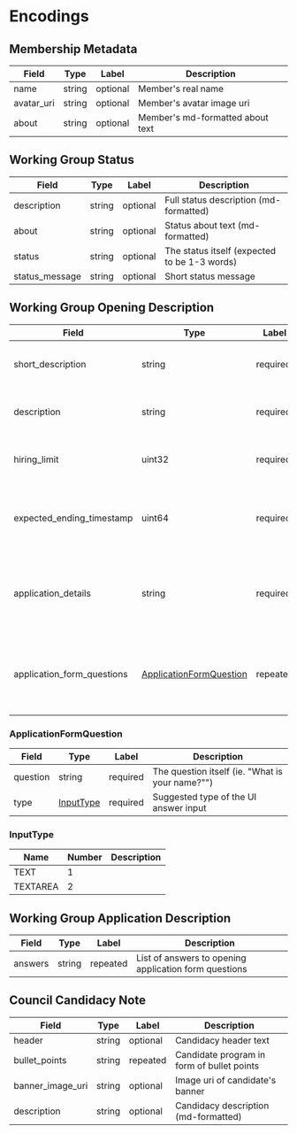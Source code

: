 # Encodings

## Membership Metadata

| Field      | Type   | Label    | Description                      |
| ---------- | ------ | -------- | -------------------------------- |
| name       | string | optional | Member's real name               |
| avatar_uri | string | optional | Member's avatar image uri        |
| about      | string | optional | Member's md-formatted about text |

## Working Group Status

| Field          | Type   | Label    | Description                                  |
| -------------- | ------ | -------- | -------------------------------------------- |
| description    | string | optional | Full status description (md-formatted)       |
| about          | string | optional | Status about text (md-formatted)             |
| status         | string | optional | The status itself (expected to be 1-3 words) |
| status_message | string | optional | Short status message                         |

## Working Group Opening Description

| Field                      | Type                                                            | Label    | Description                                                  |
| -------------------------- | --------------------------------------------------------------- | -------- | ------------------------------------------------------------ |
| short_description          | string                                                          | required | Short description of the opening                             |
| description                | string                                                          | required | Full description of the opening                              |
| hiring_limit               | uint32                                                          | required | Expected number of hired applicants                          |
| expected_ending_timestamp  | uint64                                                          | required | Expected time when the opening will close (Unix timestamp)   |
| application_details        | string                                                          | required | Md-formatted text explaining the application process         |
| application_form_questions | [ApplicationFormQuestion](encodings.md#applicationformquestion) | repeated | List of questions that should be answered during application |

### ApplicationFormQuestion

| Field    | Type                                | Label    | Description                                     |
| -------- | ----------------------------------- | -------- | ----------------------------------------------- |
| question | string                              | required | The question itself (ie. "What is your name?"") |
| type     | [InputType](encodings.md#inputtype) | required | Suggested type of the UI answer input           |

### InputType

| Name     | Number | Description |
| -------- | ------ | ----------- |
| TEXT     | 1      |             |
| TEXTAREA | 2      |             |

## Working Group Application Description

| Field   | Type   | Label    | Description                                           |
| ------- | ------ | -------- | ----------------------------------------------------- |
| answers | string | repeated | List of answers to opening application form questions |

## Council Candidacy Note

| Field            | Type   | Label    | Description                                |
| ---------------- | ------ | -------- | ------------------------------------------ |
| header           | string | optional | Candidacy header text                      |
| bullet_points    | string | repeated | Candidate program in form of bullet points |
| banner_image_uri | string | optional | Image uri of candidate's banner            |
| description      | string | optional | Candidacy description (md-formatted)       |
